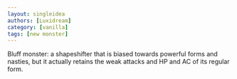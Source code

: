 ```yaml
---
layout: singleidea
authors: [Luxidream]
category: [vanilla]
tags: [new monster]
---
```

Bluff monster: a shapeshifter that is biased towards powerful forms and nasties, but it actually retains the weak attacks and HP and AC of its regular form.
